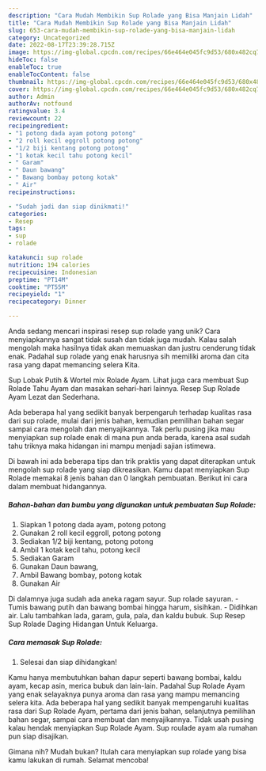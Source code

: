 ```yaml
---
description: "Cara Mudah Membikin Sup Rolade yang Bisa Manjain Lidah"
title: "Cara Mudah Membikin Sup Rolade yang Bisa Manjain Lidah"
slug: 653-cara-mudah-membikin-sup-rolade-yang-bisa-manjain-lidah
category: Uncategorized
date: 2022-08-17T23:39:28.715Z
image: https://img-global.cpcdn.com/recipes/66e464e045fc9d53/680x482cq70/sup-rolade-foto-resep-utama.jpg
hideToc: false
enableToc: true
enableTocContent: false
thumbnail: https://img-global.cpcdn.com/recipes/66e464e045fc9d53/680x482cq70/sup-rolade-foto-resep-utama.jpg
cover: https://img-global.cpcdn.com/recipes/66e464e045fc9d53/680x482cq70/sup-rolade-foto-resep-utama.jpg
author: Admin
authorAv: notfound
ratingvalue: 3.4
reviewcount: 22
recipeingredient:
- "1 potong dada ayam potong potong"
- "2 roll kecil eggroll potong potong"
- "1/2 biji kentang potong potong"
- "1 kotak kecil tahu potong kecil"
- " Garam"
- " Daun bawang"
- " Bawang bombay potong kotak"
- " Air"
recipeinstructions:

- "Sudah jadi dan siap dinikmati!"
categories:
- Resep
tags:
- sup
- rolade

katakunci: sup rolade 
nutrition: 194 calories
recipecuisine: Indonesian
preptime: "PT14M"
cooktime: "PT55M"
recipeyield: "1"
recipecategory: Dinner

---
```





Anda sedang mencari inspirasi resep sup rolade yang unik? Cara menyiapkannya sangat tidak susah dan tidak juga mudah. Kalau salah mengolah maka hasilnya tidak akan memuaskan dan justru cenderung tidak enak. Padahal sup rolade yang enak harusnya sih memiliki aroma dan cita rasa yang dapat memancing selera Kita.





Sup Lobak Putih &amp; Wortel mix Rolade Ayam. Lihat juga cara membuat Sup Rolade Tahu Ayam dan masakan sehari-hari lainnya. Resep Sup Rolade Ayam Lezat dan Sederhana.

Ada beberapa hal yang sedikit banyak berpengaruh terhadap kualitas rasa dari sup rolade, mulai dari jenis bahan, kemudian pemilihan bahan segar sampai cara mengolah dan menyajikannya. Tak perlu pusing jika mau menyiapkan sup rolade enak di mana pun anda berada, karena asal sudah tahu triknya maka hidangan ini mampu menjadi sajian istimewa.






Di bawah ini ada beberapa tips dan trik praktis yang dapat diterapkan untuk mengolah sup rolade yang siap dikreasikan. Kamu dapat menyiapkan Sup Rolade memakai 8 jenis bahan dan 0 langkah pembuatan. Berikut ini cara dalam membuat hidangannya.

<!--inarticleads1-->

##### Bahan-bahan dan bumbu yang digunakan untuk pembuatan Sup Rolade:

1. Siapkan 1 potong dada ayam, potong potong
1. Gunakan 2 roll kecil eggroll, potong potong
1. Sediakan 1/2 biji kentang, potong potong
1. Ambil 1 kotak kecil tahu, potong kecil
1. Sediakan  Garam
1. Gunakan  Daun bawang,
1. Ambil  Bawang bombay, potong kotak
1. Gunakan  Air


Di dalamnya juga sudah ada aneka ragam sayur. Sup rolade sayuran. - Tumis bawang putih dan bawang bombai hingga harum, sisihkan. - Didihkan air. Lalu tambahkan lada, garam, gula, pala, dan kaldu bubuk. Sup Resep Sup Rolade Daging Hidangan Untuk Keluarga. 

<!--inarticleads2-->

##### Cara memasak Sup Rolade:


1. Selesai dan siap dihidangkan!

Kamu hanya membutuhkan bahan dapur seperti bawang bombai, kaldu ayam, kecap asin, merica bubuk dan lain-lain. Padahal Sup Rolade Ayam yang enak selayaknya punya aroma dan rasa yang mampu memancing selera kita. Ada beberapa hal yang sedikit banyak mempengaruhi kualitas rasa dari Sup Rolade Ayam, pertama dari jenis bahan, selanjutnya pemilihan bahan segar, sampai cara membuat dan menyajikannya. Tidak usah pusing kalau hendak menyiapkan Sup Rolade Ayam. Sup roulade ayam ala rumahan pun siap disajikan. 

Gimana nih? Mudah bukan? Itulah cara menyiapkan sup rolade yang bisa kamu lakukan di rumah. Selamat mencoba!
